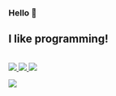 ### Hello 👋
## I like programming!


</br>
<a href="https://skillicons.dev">
  <img src="https://skillicons.dev/icons?i=py,js,css,html,react,node,tailwind" />
</a>




<a href="https://github.com/anuraghazra/github-readme-stats">
  <img src="https://github-readme-stats.vercel.app/api/top-langs/?username=erihedDev&layout=compact&hide=c,cmake,php,vim+script,objective-c,roff,makefile,lua,c%2B%2B,batchfile&theme=synthwave&langs_count=10&hide_border=true" />
</a>
 <a href="https://github.com/anuraghazra/github-readme-stats">
  <img src="https://github-readme-stats.vercel.app/api?username=erihedDev&show_icons=true&theme=synthwave&count_private=true&hide_border=true" />
</a>




![](https://komarev.com/ghpvc/?username=erihedDev&color=brightgreen&style=for-the-badge&label=views)
